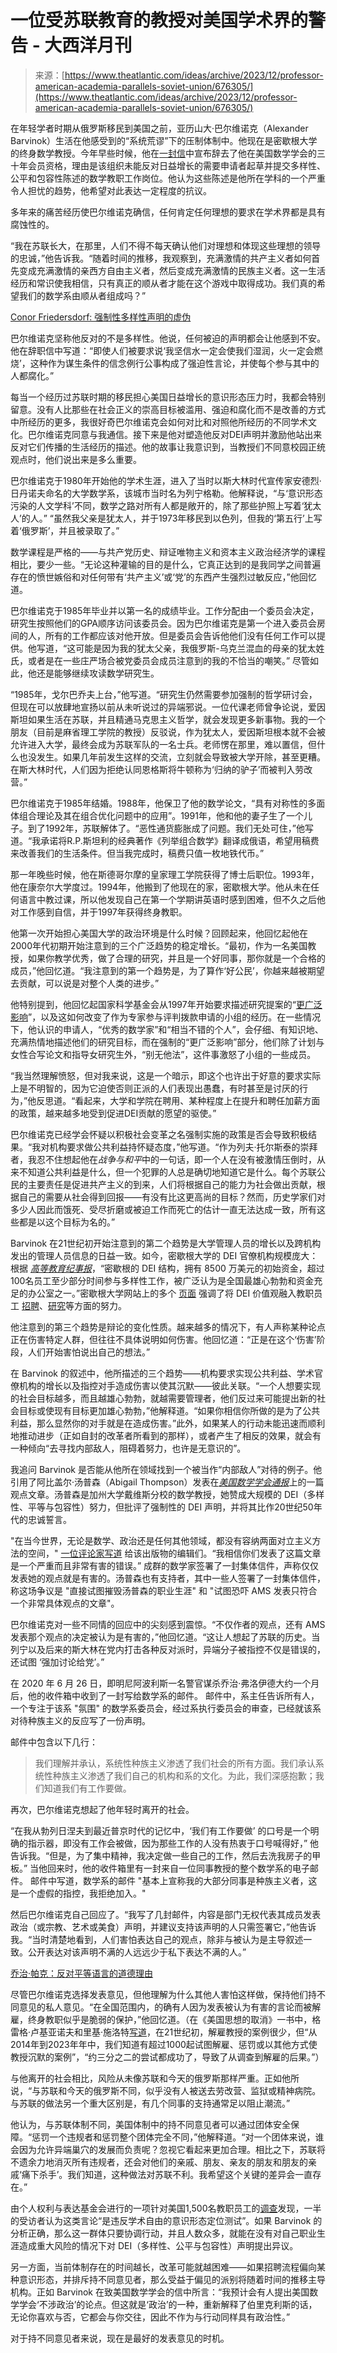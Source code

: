 <!--yml

分类：未分类

日期：2024-05-27 14:29:43

-->

# 一位受苏联教育的教授对美国学术界的警告 - 大西洋月刊

> 来源：[https://www.theatlantic.com/ideas/archive/2023/12/professor-american-academia-parallels-soviet-union/676305/](https://www.theatlantic.com/ideas/archive/2023/12/professor-american-academia-parallels-soviet-union/676305/)

在年轻学者时期从俄罗斯移民到美国之前，亚历山大·巴尔维诺克（Alexander Barvinok）生活在他感受到的“系统荒谬”下的压制体制中。他现在是密歇根大学的终身数学教授。今年早些时候，他在[一封信](https://community.ams.org/journals/notices/202307/rnoti-p1045.pdf?adat=August%202023&trk=2736&cat=news&galt=none&fbclid=IwAR3-5xzXnheXkTyAgqosw4Aj_jF70mKdpIEO9BcK2VtInZMDpr7uDsWu8o0)中宣布辞去了他在美国数学学会的三十年会员资格，理由是该组织未能反对日益增长的需要申请者起草并提交多样性、公平和包容性陈述的数学教职工作岗位。他认为这些陈述是他所在学科的一个严重令人担忧的趋势，他希望对此表达一定程度的抗议。

多年来的痛苦经历使巴尔维诺克确信，任何肯定任何理想的要求在学术界都是具有腐蚀性的。

“我在苏联长大，在那里，人们不得不每天确认他们对理想和体现这些理想的领导的忠诚，”他告诉我。“随着时间的推移，我观察到，充满激情的共产主义者如何首先变成充满激情的亲西方自由主义者，然后变成充满激情的民族主义者。这一生活经历和常识使我相信，只有真正的顺从者才能在这个游戏中取得成功。我们真的希望我们的数学系由顺从者组成吗？”

[Conor Friedersdorf: 强制性多样性声明的虚伪](https://www.theatlantic.com/ideas/archive/2023/07/hypocrisy-mandatory-diversity-statements/674611/)

巴尔维诺克坚称他反对的不是多样性。他说，任何被迫的声明都会让他感到不安。他在辞职信中写道：“即使人们被要求说‘我坚信水一定会使我们湿润，火一定会燃烧’，这种作为谋生条件的信念例行公事构成了强迫性言论，并使每个参与其中的人都腐化。”

每当一个经历过苏联时期的移民担心美国日益增长的意识形态压力时，我都会特别留意。没有人比那些在社会正义的崇高目标被滥用、强迫和腐化而不是改善的方式中所经历的更多，我很好奇巴尔维诺克会如何对比和对照他所经历的不同学术文化。巴尔维诺克同意与我通信。接下来是他对塑造他反对DEI声明并激励他站出来反对它们传播的生活经历的描述。他的故事让我意识到，当教授们不同意校园正统观点时，他们说出来是多么重要。

巴尔维诺克于1980年开始他的学术生涯，进入了当时以斯大林时代宣传家安德烈·日丹诺夫命名的大学数学系，该城市当时名为列宁格勒。他解释说，“与‘意识形态污染的人文学科’不同，数学之路对所有人都是敞开的，除了那些护照上写着‘犹太人’的人。” “虽然我父亲是犹太人，并于1973年移民到以色列，但我的‘第五行’上写着‘俄罗斯’，并且被录取了。”

数学课程是严格的——与共产党历史、辩证唯物主义和资本主义政治经济学的课程相比，要少一些。“无论这种灌输的目的是什么，它真正达到的是我同学之间普遍存在的愤世嫉俗和对任何带有‘共产主义’或‘党’的东西产生强烈过敏反应，”他回忆道。

巴尔维诺克于1985年毕业并以第一名的成绩毕业。工作分配由一个委员会决定，研究生按照他们的GPA顺序访问该委员会。因为巴尔维诺克是第一个进入委员会房间的人，所有的工作都应该对他开放。但是委员会告诉他他们没有任何工作可以提供。他写道，“这可能是因为我的犹太父亲，我俄罗斯-乌克兰混血的母亲的犹太姓氏，或者是在一些庄严场合被党委员会成员注意到的我的不恰当的嘲笑。” 尽管如此，他还是能够继续攻读数学研究生。

“1985年，戈尔巴乔夫上台，”他写道。“研究生仍然需要参加强制的哲学研讨会，但现在可以放肆地宣扬以前从未听说过的异端邪说。一位代课老师曾争论说，爱因斯坦如果生活在苏联，并且精通马克思主义哲学，就会发现更多新事物。我的一个朋友（目前是麻省理工学院的教授）反驳说，作为犹太人，爱因斯坦根本就不会被允许进入大学，最终会成为苏联军队的一名士兵。老师愣在那里，难以置信，但什么也没发生。如果几年前发生这样的交流，立刻就会导致被大学开除，甚至更糟。在斯大林时代，人们因为拒绝认同恩格斯将牛顿称为‘归纳的驴子’而被判入劳改营。”

巴尔维诺克于1985年结婚。1988年，他保卫了他的数学论文，“具有对称性的多面体组合理论及其在组合优化问题中的应用”。1991年，他和他的妻子生了一个儿子。到了1992年，苏联解体了。“恶性通货膨胀成了问题。我们无处可住，”他写道。“我承诺将R.P.斯坦利的经典著作《列举组合数学》翻译成俄语，希望用稿费来改善我们的生活条件。但当我完成时，稿费只值一枚地铁代币。”

那一年晚些时候，他在斯德哥尔摩的皇家理工学院获得了博士后职位。1993年，他在康奈尔大学度过。1994年，他搬到了他现在的家，密歇根大学。他从未在任何语言中教过课，所以他发现自己在第一个学期讲英语时感到困难，但不久之后他对工作感到自信，并于1997年获得终身教职。

他第一次开始担心美国大学的政治环境是什么时候？回顾起来，他回忆起他在2000年代初期开始注意到的三个广泛趋势的稳定增长。“最初，作为一名美国教授，如果你教学优秀，做了合理的研究，并且是一个好同事，那你就是一个合格的成员，”他回忆道。“我注意到的第一个趋势是，为了算作‘好公民’，你越来越被期望去贡献，可以说是对整个人类的进步。”

他特别提到，他回忆起国家科学基金会从1997年开始要求描述研究提案的“[更广泛影响](https://nsf-gov-resources.nsf.gov/2022-09/Broader_Impacts_0.pdf)”，以及这如何改变了作为专家参与评判拨款申请的小组的经历。在一些情况下，他认识的申请人，“优秀的数学家”和“相当不错的个人”，会仔细、有知识地、充满热情地描述他们的研究目标，而在强制的“更广泛影响”部分，他们除了计划与女性合写论文和指导女研究生外，“别无他法”，这件事激怒了小组的一些成员。

“我当然理解愤怒，但对我来说，这是一个暗示，即这个也许出于好意的要求实际上是不明智的，因为它迫使否则正派的人们表现出愚蠢，有时甚至是讨厌的行为，”他反思道。“看起来，大学和学院在聘用、某种程度上在提升和聘任加薪方面的政策，越来越多地受到促进DEI贡献的愿望的驱使。”

巴尔维诺克已经学会怀疑以积极社会变革之名强制实施的政策是否会导致积极结果。“我对机构要求做公共利益持怀疑态度，”他写道。“作为列夫·托尔斯泰的崇拜者，我忍不住想起他在*战争与和平*中的一句话，即一个人在没有被激情压倒时，从来不知道公共利益是什么，但一个犯罪的人总是确切地知道它是什么。每个苏联公民的主要责任是促进共产主义的到来，人们将根据自己的能力为社会做出贡献，根据自己的需要从社会得到回报——有没有比这更高尚的目标？然而，历史学家们对多少人因此而饿死、受尽折磨或被迫工作而死亡的估计一直无法达成一致，所有这些都是以这个目标为名的。”

Barvinok 在21世纪初开始注意到的第二个趋势是大学管理人员的增长以及跨机构发出的管理人员信息的日益一致。如今，密歇根大学的 DEI 官僚机构规模庞大：根据 [*高等教育纪事报*](https://www.chronicle.com/article/where-dei-efforts-are-ambitious-well-funded-and-taking-fire-from-all-sides)，“密歇根的 DEI 结构，拥有 8500 万美元的初始资金，超过100名员工至少部分时间参与多样性工作，被广泛认为是全国最雄心勃勃和资金充足的办公室之一。”密歇根大学网站上的多个 [页面](https://advance.umich.edu/wp-content/uploads/2020/10/ADVANCE-Year-5-DEI-Plan_Final.pdf) 强调了将 DEI 价值观融入教职员工 [招聘](https://record.umich.edu/articles/u-m-nih-invest-79m-for-dei-in-biomedical-health-sciences/)、[研究](https://research.umich.edu/research-at-michigan/diversity-equity-and-inclusion/)等方面的努力。

他注意到的第三个趋势是辩论的变化性质。越来越多的情况下，有人声称某种论点正在伤害特定人群，但往往不具体说明如何伤害。他回忆道：“正是在这个‘伤害’阶段，人们开始害怕说出自己的想法。”

在 Barvinok 的叙述中，他所描述的三个趋势——机构要求实现公共利益、学术官僚机构的增长以及指控对手造成伤害以使其沉默——彼此关联。“一个人想要实现的社会目标越多，而且越雄心勃勃，就越需要管理者，他们反过来可能提出新的社会目标或使现有目标更加雄心勃勃，”他解释道。“如果你相信你所做的是为了公共利益，那么显然你的对手就是在造成伤害。”此外，如果某人的行动未能迅速而顺利地推动进步（正如自封的改革者所看到的那样），或者产生了相反的效果，就会有一种倾向“去寻找内部敌人，阻碍着努力，也许是无意识的”。

我追问 Barvinok 是否能从他所在领域找到一个被当作“内部敌人”对待的例子。他引用了阿比盖尔·汤普森（Abigail Thompson）发表在[*美国数学学会通报*](https://www.ams.org/journals/notices/201911/rnoti-p1778.pdf)上的一篇观点文章。汤普森是加州大学戴维斯分校的数学教授，她赞成大规模的 DEI（多样性、平等与包容性）努力，但批评了强制性的 DEI 声明，并将其比作20世纪50年代的忠诚誓言。

"在当今世界，无论是数学、政治还是任何其他领域，都没有容纳两面对立主义方法的空间，" [一位评论家写道](https://chadtopaz.medium.com/im-breaking-up-with-my-oppressive-professional-society-72bafc47291e) 给该出版物的编辑们。“我相信你们发表了这篇文章是一个严重而且非常有害的错误。” 成群的数学家签署了一封集体信件，声称仅仅发表她的观点就是有害的。汤普森也有支持者，其中一些人签署了一封集体信件，称这场争议是 "直接试图摧毁汤普森的职业生涯" 和 "试图恐吓 AMS 发表只符合一个非常具体观点的文章"。

巴尔维诺克对一些不同情的回应中的尖刻感到震惊。“不仅作者的观点，还有 AMS 发表那个观点的决定被认为是有害的，”他回忆道。“这让人想起了苏联的历史。当列宁以及后来的斯大林在党内打击各种反对派时，异端分子被指控不仅是错误的，还试图 ‘强加讨论给党’。”

在 2020 年 6 月 26 日，即明尼阿波利斯一名警官谋杀乔治·弗洛伊德大约一个月后，他的收件箱中收到了一封写给数学系的邮件。 邮件中，系主任告诉所有人，一个专注于该系 "氛围" 的数学系委员会，经过系执行委员会的审查，已经就该系对待种族主义的反应写了一份声明。

邮件中包含以下几行：

> 我们理解并承认，系统性种族主义渗透了我们社会的所有方面。我们承认系统性种族主义渗透了我们自己的机构和系的文化。为此，我们深感抱歉；我们知道我们有工作要做。

再次，巴尔维诺克想起了他年轻时离开的社会。

“在我从勃列日涅夫到最近普京时代的记忆中，‘我们有工作要做’ 的口号是一个明确的指示器，即没有工作会被做，因为那些工作的人没有热衷于口号喊得好，” 他告诉我。“但是，为了集中精神，我决定做一些自己的工作，然后去洗我房子的甲板。” 当他回来时，他的收件箱里有一封来自一位同事教授的整个数学系的电子邮件。 邮件中写道，数学系的邮件 "基本上宣称我的大部分同事是种族主义者，这是一个虚假的指控，我拒绝加入。"

然后巴尔维诺克自己回应了。“我写了几封邮件，内容是部门无权代表其成员发表政治（或宗教、艺术或美食）声明，并建议支持该声明的人只需签署它，”他告诉我。“当时清楚地看到，人们害怕表达自己的观点，除非与被认为是主导叙述一致。公开表达对该声明不满的人远远少于私下表达不满的人。”

[乔治·帕克：反对平等语言的道德理由](https://www.theatlantic.com/magazine/archive/2023/04/equity-language-guides-sierra-club-banned-words/673085/)

尽管巴尔维诺克选择发表意见，但他理解为什么其他人害怕这样做，保持他们持不同意见的私人意见。“在全国范围内，的确有人因为发表被认为有害的言论而被解雇，终身教职似乎是脆弱的保护，”他回忆道。（在《美国思想的取消》一书中，格雷格·卢基亚诺夫和里基·施洛特[写道](https://www.thefp.com/p/american-colleges-gave-birth-to-cancel-culture)，在21世纪初，解雇教授的案例很少，但“从2014年到2023年年中，我们知道有超过1000起试图解雇、惩罚或以其他方式使教授沉默的案例”，“约三分之二的尝试都成功了，导致了从调查到解雇的后果。”）

与他离开的社会相比，风险从未像苏联和今天的俄罗斯那样严重。正如他所说，“与苏联和今天的俄罗斯不同，似乎没有人被送去劳改营、监狱或精神病院。与苏联的做法另一个重大区别是，有几个同事的支持通常足以阻止潮流。”

他认为，与苏联体制不同，美国体制中的持不同意见者可以通过团体安全保障。“惩罚一个违规者和惩罚整个团体完全不同，”他解释道。“对一个团体来说，谁会因为允许异端巢穴的发展而负责呢？忽视它看起来更加合理。相比之下，苏联将不遗余力地消灭所有违规者，还会对他们的亲戚、朋友、亲友的朋友和朋友的亲戚‘痛下杀手’。我们知道，这种做法对苏联不利。我希望这个关键的差异会一直存在。”

由个人权利与表达基金会进行的一项针对美国1,500名教职员工的[调查](https://www.thefire.org/research-learn/academic-mind-2022-what-faculty-think-about-free-expression-and-academic-freedom)发现，一半的受访者认为这类言论“是违反学术自由的意识形态定位测试”。如果 Barvinok 的分析正确，那么这一群体只要协调行动，并且人数众多，就能在没有对自己职业生涯造成重大风险的情况下对 DEI（多样性、公平与包容性）声明提出异议。

另一方面，当前体制存在的时间越长，改革可能就越困难——如果招聘流程偏向某种意识形态，并排斥持不同意见者，那么受益于偏见的派别将随着时间的推移主导机构。正如 Barvinok 在致美国数学学会的信中所言：“我预计会有人提出美国数学学会‘不涉政治’的论点。但这就是‘政治’的一种，重新解释了伯里克利斯的话，无论你喜欢与否，它都会与你交往，因此不作为与行动同样具有政治性。”

对于持不同意见者来说，现在是最好的发表意见的时机。
